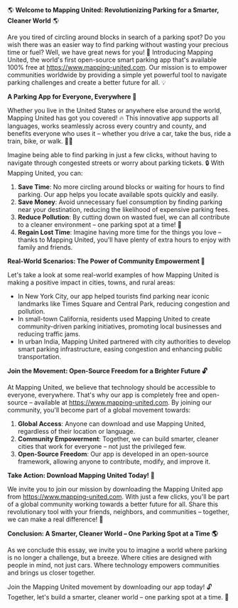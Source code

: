 🌎 **Welcome to Mapping United: Revolutionizing Parking for a Smarter, Cleaner World** 🌎

Are you tired of circling around blocks in search of a parking spot? Do you wish there was an easier way to find parking without wasting your precious time or fuel? Well, we have great news for you! 🤩 Introducing Mapping United, the world's first open-source smart parking app that's available 100% free at https://www.mapping-united.com. Our mission is to empower communities worldwide by providing a simple yet powerful tool to navigate parking challenges and create a better future for all. 💡

**A Parking App for Everyone, Everywhere 🌟**

Whether you live in the United States or anywhere else around the world, Mapping United has got you covered! 🔥 This innovative app supports all languages, works seamlessly across every country and county, and benefits everyone who uses it – whether you drive a car, take the bus, ride a train, bike, or walk. 🚶‍♂️

Imagine being able to find parking in just a few clicks, without having to navigate through congested streets or worry about parking tickets. 🔒 With Mapping United, you can:

1. **Save Time**: No more circling around blocks or waiting for hours to find parking. Our app helps you locate available spots quickly and easily.
2. **Save Money**: Avoid unnecessary fuel consumption by finding parking near your destination, reducing the likelihood of expensive parking fees.
3. **Reduce Pollution**: By cutting down on wasted fuel, we can all contribute to a cleaner environment – one parking spot at a time! 🌿
4. **Regain Lost Time**: Imagine having more time for the things you love – thanks to Mapping United, you'll have plenty of extra hours to enjoy with family and friends.

**Real-World Scenarios: The Power of Community Empowerment 💪**

Let's take a look at some real-world examples of how Mapping United is making a positive impact in cities, towns, and rural areas:

* In New York City, our app helped tourists find parking near iconic landmarks like Times Square and Central Park, reducing congestion and pollution.
* In small-town California, residents used Mapping United to create community-driven parking initiatives, promoting local businesses and reducing traffic jams.
* In urban India, Mapping United partnered with city authorities to develop smart parking infrastructure, easing congestion and enhancing public transportation.

**Join the Movement: Open-Source Freedom for a Brighter Future 🔓**

At Mapping United, we believe that technology should be accessible to everyone, everywhere. That's why our app is completely free and open-source – available at https://www.mapping-united.com. By joining our community, you'll become part of a global movement towards:

1. **Global Access**: Anyone can download and use Mapping United, regardless of their location or language.
2. **Community Empowerment**: Together, we can build smarter, cleaner cities that work for everyone – not just the privileged few.
3. **Open-Source Freedom**: Our app is developed in an open-source framework, allowing anyone to contribute, modify, and improve it.

**Take Action: Download Mapping United Today! 📲**

We invite you to join our mission by downloading the Mapping United app from https://www.mapping-united.com. With just a few clicks, you'll be part of a global community working towards a better future for all. Share this revolutionary tool with your friends, neighbors, and communities – together, we can make a real difference! 🌟

**Conclusion: A Smarter, Cleaner World – One Parking Spot at a Time 🌎**

As we conclude this essay, we invite you to imagine a world where parking is no longer a challenge, but a breeze. Where cities are designed with people in mind, not just cars. Where technology empowers communities and brings us closer together.

Join the Mapping United movement by downloading our app today! 🔓 Together, let's build a smarter, cleaner world – one parking spot at a time. 💪